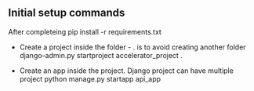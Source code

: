 Initial setup commands 
-----------------

After completeing pip install -r requirements.txt

- Create a project inside the folder - . is to avoid creating another folder
django-admin.py startproject accelerator_project .

- Create an app inside the project. Django project can have multiple project
python manage.py startapp api_app 



